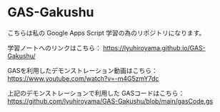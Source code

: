 # GAS-Gakushu

こちらは私の Google Apps Script 学習の為のリポジトリになります。

学習ノートへのリンクはこちら：
https://lyuhiroyama.github.io/GAS-Gakushu/

GASを利用したデモンストレーション動画はこちら：
https://www.youtube.com/watch?v=-m4G5zmY7dc

上記のデモンストレーションで利用した GASコードはこちら：
https://github.com/lyuhiroyama/GAS-Gakushu/blob/main/gasCode.gs


